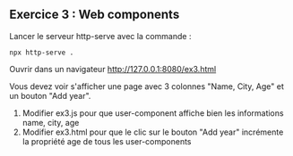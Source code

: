 ## Exercice 3 : Web components 

Lancer le serveur http-serve avec la commande :

```
npx http-serve .
```

Ouvrir dans un navigateur http://127.0.0.1:8080/ex3.html

Vous devez voir s'afficher une page avec 3 colonnes "Name, City, Age" et un bouton "Add year".

1. Modifier ex3.js pour que user-component affiche bien les informations name, city, age
2. Modifier ex3.html pour que le clic sur le bouton "Add year" incrémente la propriété age de tous les user-components
